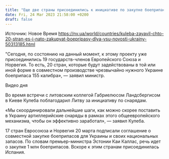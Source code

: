 ```yaml
---
title: "Еще две страны присоединились к инициативе по закупке боеприпасов для ВСУ — Кулеба"
date: Fri, 24 Mar 2023 21:58:00 +0200
draft: false
---
```

Источник: Новое Время https://nv.ua/world/countries/kuleba-zayavil-chto-20-stran-es-i-nato-zakupyat-boepripasy-dlya-vsu-novosti-ukrainy-50313185.html


"Сегодня, по состоянию на данный момент, к этому проекту уже присоединились 19 государств-членов Европейского Союза и Норвегия. То есть, 20 стран, которые будут задействованы в той или иной форме в совместном производстве чрезвычайно нужного Украине боеприпаса 155 калибра», — заявил министр.

  Видео дня   

Во время встречи с литовским коллегой Габриелюсом Ландсбергисом в Киеве Кулеба поблагодарил Литву за инициативу по снарядам.

«Мы скоординировали дальнейшие шаги, как можно скорее поставить в Украину артиллерийские снаряды в рамках этого общеевропейского механизма, чтобы он эффективно заработал», — заявил Кулеба.

17 стран Евросоюза и Норвегия 20 марта подписали соглашение о совместной закупке боеприпасов для Украины и своих национальных запасов. По словам премьер-министра Эстонии Каи Каллас, речь идет о закупке 1 млн боеприпасов. Вскоре к этим странам присоединилась Испания.
